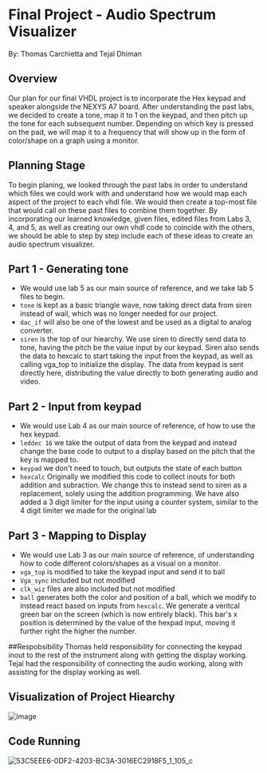 # Final Project - Audio Spectrum Visualizer

By: Thomas Carchietta and Tejal Dhiman

## Overview
Our plan for our final VHDL project is to incorporate the Hex keypad and speaker alongside the NEXYS A7 board.
After understanding the past labs, we decided to create a tone, map it to 1 on the keypad, and then pitch up the tone for each subsequent number.
Depending on which key is pressed on the pad, we will map it to a frequency that will show up in the form of color/shape on a graph using a monitor.

## Planning Stage
To begin planing, we looked through the past labs in order to understand which files we could work with and understand how we would map each aspect of the project to each vhdl file.
We would then create a top-most file that would call on these past files to combine them together.
By incorporating our learned knowledge, given files, edited files from Labs 3, 4, and 5, as well as creating our own vhdl code to coincide with the others, we should be able to step by step include each of these ideas to create an audio spectrum visualizer. 

## Part 1 - Generating tone
- We would use lab 5 as our main source of reference, and we take lab 5 files to begin.
- `tone` is kept as a basic triangle wave, now taking direct data from siren instead of wail, which was no longer needed for our project.
- `dac_if` will also be one of the lowest and be used as a digital to analog converter.
- `siren` is the top of our hiearchy. We use siren to directly send data to tone, having the pitch be the value input by our keypad. Siren also sends the data to hexcalc to start taking the input from the keypad, as well as calling vga_top to initialize the display. The data from keypad is sent directly here, distributing the value directly to both generating audio and video.

## Part 2 - Input from keypad
- We would use Lab 4 as our main source of reference, of how to use the hex keypad.
- `leddec 16` we take the output of data from the keypad and instead change the base code to output to a display based on the pitch that the key is mapped to.
- `keypad` we don't need to touch, but outputs the state of each button
- `hexcalc` Originally we modified this code to collect inouts for both addition and subraction. We change this to instead send to siren as a replacement, solely using the addition programming. We have also added a 3 digit limiter for the input using a counter system, similar to the 4 digit limiter we made for the original lab

## Part 3 - Mapping to Display
- We would use Lab 3 as our main source of reference, of understanding how to code different colors/shapes as a visual on a monitor.
- `vga_top` is modified to take the keypad input and send it to ball
- `Vga_sync` included but not modified
- `clk_wiz` files are also included but not modified
- `ball` generates both the color and position of a ball, which we modify to instead react based on inputs from `hexcalc`. We generate a veritcal green bar on the screen (which is now entirely black). This bar's x position is determined by the value of the hexpad input, moving it further right the higher the number.

##Respobsibility
Thomas held responsibility for connecting the keypad inout to the rest of the instrument along with getting the display working. Tejal had the responsibility of connecting the audio working, along with assisting for the display working as well.

## Visualization of Project Hiearchy
![image](https://github.com/user-attachments/assets/71854ab0-ccc3-4f93-9433-6f799e2e7a87)

## Code Running

  ![53C5EEE6-0DF2-4203-BC3A-3016EC2918F5_1_105_c](https://github.com/user-attachments/assets/d167631a-eb51-4a2c-88c3-33d9071eb7f2)

